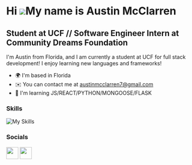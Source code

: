 Hi ![](https://user-images.githubusercontent.com/18350557/176309783-0785949b-9127-417c-8b55-ab5a4333674e.gif)My name is Austin McClarren
========================================================================================================================================

Student at UCF // Software Engineer Intern at Community Dreams Foundation
--------------------------------------------------------------------------

I'm Austin from Florida, and I am currently a student at UCF for full stack development! I enjoy learning new languages and frameworks!

* 🌍  I'm based in Florida
* ✉️  You can contact me at [austinmcclarren7@gmail.com](mailto:austinmcclarren7@gmail.com)
* 🧠  I'm learning JS/REACT/PYTHON/MONGOOSE/FLASK

### Skills
![My Skills](https://skillicons.dev/icons?i=js,html,css,github,git,py,vscode)
  


### Socials
<p align="left"> <a href="https://discord.com/users/blamo" target="_blank" rel="noreferrer"><img src="https://raw.githubusercontent.com/danielcranney/readme-generator/main/public/icons/socials/discord.svg" width="32" height="32" /></a> <a href="https://www.github.com/Austin Mcclarren" target="_blank" rel="noreferrer"><img src="https://raw.githubusercontent.com/danielcranney/readme-generator/main/public/icons/socials/github.svg" width="32" height="32" /></a></p>
  





